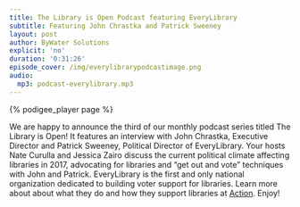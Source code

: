 ```yaml
---
title: The Library is Open Podcast featuring EveryLibrary
subtitle: Featuring John Chrastka and Patrick Sweeney
layout: post
author: ByWater Solutions
explicit: 'no'
duration: '0:31:26'
episode_cover: /img/everylibrarypodcastimage.png
audio:
  mp3: podcast-everylibrary.mp3
---
```


{% podigee_player page %}

We are happy to announce the third of our monthly podcast series titled The Library is Open! It features an interview with John Chrastka, Executive Director and Patrick Sweeney, Political Director of EveryLibrary.  Your hosts Nate Curulla and Jessica Zairo discuss the current political climate affecting libraries in 2017, advocating for libraries and “get out and vote” techniques with John and Patrick. EveryLibrary is the first and only national organization dedicated to building voter support for libraries. Learn more about about what they do and how they support libraries at [Action](http://action.everylibrary.org/). Enjoy!
